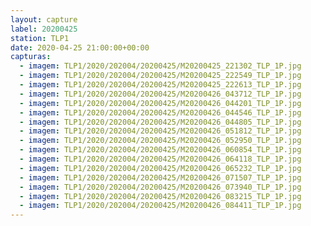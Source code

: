```yaml
---
layout: capture
label: 20200425
station: TLP1
date: 2020-04-25 21:00:00+00:00
capturas:
  - imagem: TLP1/2020/202004/20200425/M20200425_221302_TLP_1P.jpg
  - imagem: TLP1/2020/202004/20200425/M20200425_222549_TLP_1P.jpg
  - imagem: TLP1/2020/202004/20200425/M20200425_222613_TLP_1P.jpg
  - imagem: TLP1/2020/202004/20200425/M20200426_043712_TLP_1P.jpg
  - imagem: TLP1/2020/202004/20200425/M20200426_044201_TLP_1P.jpg
  - imagem: TLP1/2020/202004/20200425/M20200426_044546_TLP_1P.jpg
  - imagem: TLP1/2020/202004/20200425/M20200426_044805_TLP_1P.jpg
  - imagem: TLP1/2020/202004/20200425/M20200426_051812_TLP_1P.jpg
  - imagem: TLP1/2020/202004/20200425/M20200426_052950_TLP_1P.jpg
  - imagem: TLP1/2020/202004/20200425/M20200426_060854_TLP_1P.jpg
  - imagem: TLP1/2020/202004/20200425/M20200426_064118_TLP_1P.jpg
  - imagem: TLP1/2020/202004/20200425/M20200426_065232_TLP_1P.jpg
  - imagem: TLP1/2020/202004/20200425/M20200426_071507_TLP_1P.jpg
  - imagem: TLP1/2020/202004/20200425/M20200426_073940_TLP_1P.jpg
  - imagem: TLP1/2020/202004/20200425/M20200426_083215_TLP_1P.jpg
  - imagem: TLP1/2020/202004/20200425/M20200426_084411_TLP_1P.jpg
---
```

